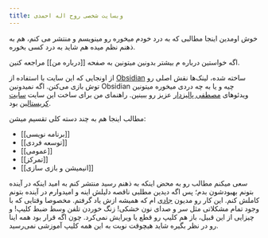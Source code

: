 ```yaml
---
title: وبسایت شخصی روح اله احمدی
---
```


خوش اومدین
اینجا مطالبی که به درد خودم میخوره رو مینویسم و منتشر می کنم، هم به ذهنم نظم میده هم شاید به درد کسی بخوره.

اگه خواستین درباره م بیشتر بدونین میتونین به صفحه [[درباره من]] مراجعه کنین.


از اونجایی که این سایت با استفاده از [Obsidian](https://obsidian.md/) ساخته شده، لینک‌ها نقش اصلی رو توش بازی می‌کنن. اگه نمیدونین Obsidian چیه و یا به چه دردی میخوره میتونین ویدئوهای [مصطفی پالیزدار](https://www.youtube.com/@mdotpali/videos) عزیز رو ببینین. 
راهنمای من برای ساخت این سایت  [سایت کریستالین](https://blog.eledah.ir/) بود.

مطالب اینجا هم به چند دسته کلی تقسیم میشن:
- [[برنامه نویسی]]
- [[توسعه فردی]]
- [[عمومی]]
- [[تمرکز]]
- [[انیمیشن و بازی سازی]]


سعی میکنم مطالب رو به محض اینکه به ذهنم رسید منتشر کنم به امید اینکه در آینده بتونم بهبودشون بدم؛ پس اگه دیدین مطلبی ناقصه دلیلش اینه و امیدوارم در آینده بتونم کاملش کنم. این کار رو مدیون [جادی](https://jadi.net/) ام که همیشه ازش یاد گرفتم. مخصوصا وقتایی که با وجود تمام مشکلاتی مثل سر و صدای نون خشکی! زنگ خوردن تلفن وسط ضبط کلیپ! و چیزایی از این قبیل، باز هم کلیپ رو قطع یا ویرایش نمی‌کرد. چون اگه قرار بود همه اینا رو در نظر بگیره شاید هیچوقت نوبت به این همه کلیپ آموزشی نمی‌رسید.




